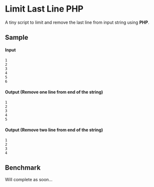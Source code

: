 # Limit Last Line PHP

A tiny script to limit and remove the last line from input string using **PHP**.

## Sample

#### Input

```
1
2
3
4
5
6
```

#### Output (Remove one line from end of the string)

```
1
2
3
4
5
```

#### Output (Remove two line from end of the string)

```
1
2
3
4
```

## Benchmark

Will complete as soon...

